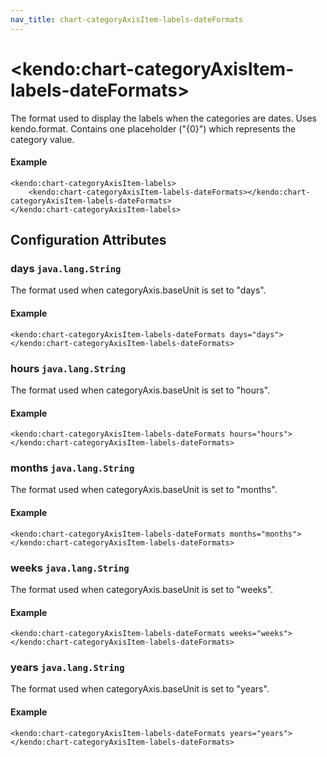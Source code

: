 ```yaml
---
nav_title: chart-categoryAxisItem-labels-dateFormats
---
```


# \<kendo:chart-categoryAxisItem-labels-dateFormats\>

The format used to display the labels when the categories are dates. Uses kendo.format. Contains one placeholder ("{0}") which represents the category value.

#### Example
    <kendo:chart-categoryAxisItem-labels>
        <kendo:chart-categoryAxisItem-labels-dateFormats></kendo:chart-categoryAxisItem-labels-dateFormats>
    </kendo:chart-categoryAxisItem-labels>

## Configuration Attributes

### days `java.lang.String`

The format used when categoryAxis.baseUnit is set to "days".

#### Example
    <kendo:chart-categoryAxisItem-labels-dateFormats days="days">
    </kendo:chart-categoryAxisItem-labels-dateFormats>

### hours `java.lang.String`

The format used when categoryAxis.baseUnit is set to "hours".

#### Example
    <kendo:chart-categoryAxisItem-labels-dateFormats hours="hours">
    </kendo:chart-categoryAxisItem-labels-dateFormats>

### months `java.lang.String`

The format used when categoryAxis.baseUnit is set to "months".

#### Example
    <kendo:chart-categoryAxisItem-labels-dateFormats months="months">
    </kendo:chart-categoryAxisItem-labels-dateFormats>

### weeks `java.lang.String`

The format used when categoryAxis.baseUnit is set to "weeks".

#### Example
    <kendo:chart-categoryAxisItem-labels-dateFormats weeks="weeks">
    </kendo:chart-categoryAxisItem-labels-dateFormats>

### years `java.lang.String`

The format used when categoryAxis.baseUnit is set to "years".

#### Example
    <kendo:chart-categoryAxisItem-labels-dateFormats years="years">
    </kendo:chart-categoryAxisItem-labels-dateFormats>

